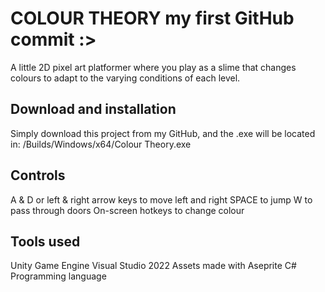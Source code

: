 # COLOUR THEORY my first GitHub commit :>
A little 2D pixel art platformer where you play as a slime that changes colours to adapt to the varying conditions of each level.

## Download and installation
Simply download this project from my GitHub, and the .exe will be located in: /Builds/Windows/x64/Colour Theory.exe

## Controls
A & D or left & right arrow keys to move left and right
SPACE to jump
W to pass through doors
On-screen hotkeys to change colour

## Tools used
Unity Game Engine
Visual Studio 2022
Assets made with Aseprite
C# Programming language